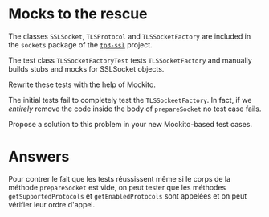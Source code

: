 # Mocks to the rescue

The classes `SSLSocket`, `TLSProtocol` and `TLSSocketFactory` are included in the `sockets` package of the [`tp3-ssl`](../code/tp3-ssl) project.

The test class `TLSSocketFactoryTest` tests `TLSSocketFactory` and manually builds stubs and mocks for SSLSocket objects.

Rewrite these tests with the help of Mockito.

The initial tests fail to completely test the `TLSSockeetFactory`. In fact, if we *entirely* remove the code inside the body of `prepareSocket` no test case fails.

Propose a solution to this problem in your new Mockito-based test cases.

# Answers

Pour contrer le fait que les tests réussissent même si le corps de la méthode `prepareSocket` est vide, on peut tester que les méthodes `getSupportedProtocols` et `getEnabledProtocols` sont appelées et on peut vérifier leur ordre d'appel.
